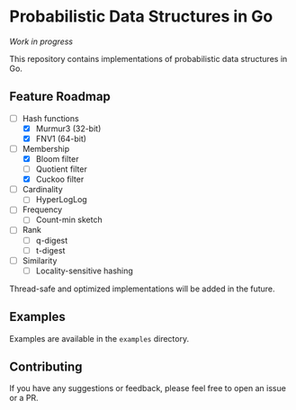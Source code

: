 # Probabilistic Data Structures in Go

*Work in progress*

This repository contains implementations of probabilistic data structures in Go.

## Feature Roadmap

- [ ] Hash functions
    - [x] Murmur3 (32-bit)
    - [x] FNV1 (64-bit)
- [ ] Membership
    - [x] Bloom filter
    - [ ] Quotient filter
    - [X] Cuckoo filter
- [ ] Cardinality
    - [ ] HyperLogLog
- [ ] Frequency
    - [ ] Count-min sketch
- [ ] Rank
    - [ ] q-digest
    - [ ] t-digest
- [ ] Similarity
    - [ ] Locality-sensitive hashing

Thread-safe and optimized implementations will be added in the future.

## Examples

Examples are available in the `examples` directory.

## Contributing

If you have any suggestions or feedback, please feel free to open an issue or a PR.
